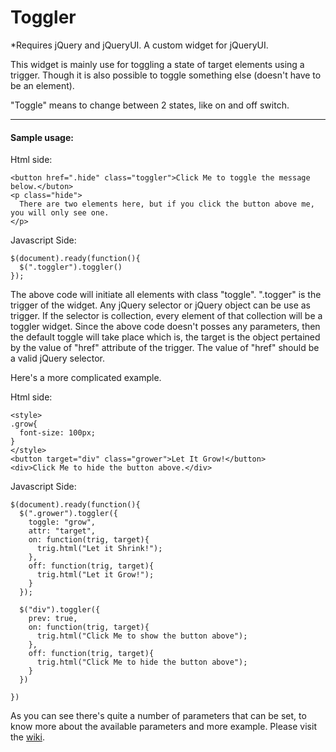 Toggler
=======
*Requires jQuery and jQueryUI.
A custom widget for jQueryUI.

This widget is mainly use for toggling a state of target elements using a trigger.
Though it is also possible to toggle something else (doesn't have to be an element).

"Toggle" means to change between 2 states, like on and off switch.

-------------
#### Sample usage:

Html side:
```
<button href=".hide" class="toggler">Click Me to toggle the message below.</buton>
<p class="hide">
  There are two elements here, but if you click the button above me, you will only see one.
</p>
```

Javascript Side:
```
$(document).ready(function(){
  $(".toggler").toggler()
});
```

The above code will initiate all elements with class "toggle".
".togger" is the trigger of the widget.
Any jQuery selector or jQuery object can be use as trigger.
If the selector is collection, every element of that collection will be a toggler widget.
Since the above code doesn't posses any parameters, then the default toggle will take place which is, the target is the object pertained by the value of "href" attribute of the trigger. The value of "href" should be a valid jQuery selector.

Here's a more complicated example.

Html side:
```
<style>
.grow{
  font-size: 100px;
}
</style>
<button target="div" class="grower">Let It Grow!</button>
<div>Click Me to hide the button above.</div>
```

Javascript Side:
```
$(document).ready(function(){
  $(".grower").toggler({
    toggle: "grow",
    attr: "target",
    on: function(trig, target){
      trig.html("Let it Shrink!");
    },
    off: function(trig, target){
      trig.html("Let it Grow!");
    }
  });
  
  $("div").toggler({
    prev: true,
    on: function(trig, target){
      trig.html("Click Me to show the button above");
    },
    off: function(trig, target){
      trig.html("Click Me to hide the button above");
    }
  })

})
```

As you can see there's quite a number of parameters that can be set, to know more about the available parameters and more example. Please visit the [wiki](https://github.com/sirjhep/Toggler/wiki).
